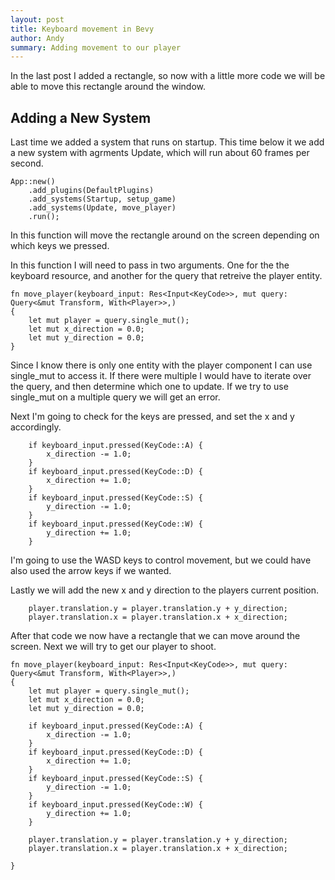 ```yaml
---
layout: post
title: Keyboard movement in Bevy
author: Andy
summary: Adding movement to our player
---
```


In the last post I added a rectangle, so now with a little more code we will be able to move this rectangle around the window.

## Adding a New System

Last time we added a system that runs on startup. This time below it we add a new system with agrments Update, which will run about 60 frames per second.


```
App::new()
    .add_plugins(DefaultPlugins)
    .add_systems(Startup, setup_game)
    .add_systems(Update, move_player)
    .run();
```

In this function will move the rectangle around on the screen depending on which keys we pressed.

In this function I will need to pass in two arguments. One for the the keyboard resource, and another for the query that retreive the player entity.

```
fn move_player(keyboard_input: Res<Input<KeyCode>>, mut query: Query<&mut Transform, With<Player>>,)
{     
    let mut player = query.single_mut();
    let mut x_direction = 0.0;
    let mut y_direction = 0.0;
}
```
Since I know there is only one entity with the player component I can use single_mut to access it.  If there were multiple I would have to iterate over the query, and then determine which one to update.  If we try to use single_mut on a multiple query we will get an error.

Next I'm going to check for the keys are pressed, and set the x and y accordingly.

```
    if keyboard_input.pressed(KeyCode::A) {
        x_direction -= 1.0;
    }     
    if keyboard_input.pressed(KeyCode::D) {
        x_direction += 1.0;
    }     
    if keyboard_input.pressed(KeyCode::S) {
        y_direction -= 1.0;
    }
    if keyboard_input.pressed(KeyCode::W) {
        y_direction += 1.0;
    }
```

I'm going to use the WASD keys to control movement, but we could have also used the arrow keys if we wanted. 

Lastly we will add the new x and y direction to the players current position. 

```
    player.translation.y = player.translation.y + y_direction;
    player.translation.x = player.translation.x + x_direction;
```

After that code we now have a rectangle that we can move around the screen.  Next we will try to get our player to shoot.


```
fn move_player(keyboard_input: Res<Input<KeyCode>>, mut query: Query<&mut Transform, With<Player>>,)
{     
    let mut player = query.single_mut();
    let mut x_direction = 0.0;
    let mut y_direction = 0.0;

    if keyboard_input.pressed(KeyCode::A) {
        x_direction -= 1.0;
    }     
    if keyboard_input.pressed(KeyCode::D) {
        x_direction += 1.0;
    }     
    if keyboard_input.pressed(KeyCode::S) {
        y_direction -= 1.0;
    }
    if keyboard_input.pressed(KeyCode::W) {
        y_direction += 1.0;
    }

    player.translation.y = player.translation.y + y_direction;
    player.translation.x = player.translation.x + x_direction;

}
```
